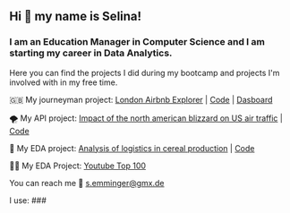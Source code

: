 ## Hi 👋 my name is Selina! ##

### I am an Education Manager in Computer Science and I am starting my career in Data Analytics. 
Here you can find the projects I did during my bootcamp and projects I'm involved with in my free time. 

🇬🇧 My journeyman project: [London Airbnb Explorer](https://github.com/S3lina3/My_Projects/blob/main/London_Airbnb_Explorer_Presentation.pdf) | [Code](https://github.com/S3lina3/My_Projects/blob/main/London_Airbnb_Explorer.ipynb) | [Dasboard](https://public.tableau.com/app/profile/adri.n.dom.nguez/viz/shared/SJN8BJQDJ)

🌪️ My API project: [Impact of the north american blizzard on US air traffic](https://github.com/S3lina3/My_Projects/blob/main/Blizzard_EDA_Presentation.pdf) | [Code](https://github.com/S3lina3/My_Projects/blob/main/Blizzard_EDA.ipynb) 

🥣 My EDA project: [Analysis of logistics in cereal production](https://github.com/S3lina3/My_Projects/blob/main/Muesli_EDA_Presentation.pdf) | [Code](https://github.com/S3lina3/My_Projects/blob/main/Muesli_EDA.ipynb)

💃🏻 My EDA Project: [Youtube Top 100](https://github.com/S3lina3/My_Projects/blob/main/youtube_EDA.ipynb)

You can reach me 📩 s.emminger@gmx.de

I use: ###


